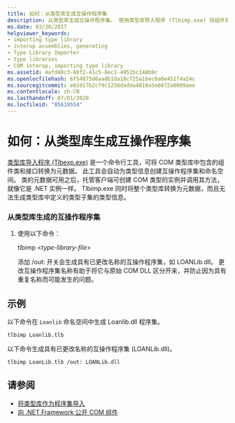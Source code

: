 ```yaml
---
title: 如何：从类型库生成互操作程序集
description: 从类型库生成互操作程序集。 使用类型库导入程序 (Tlbimp.exe) 将组件类和接口从 COM 类型库转换为元数据。
ms.date: 03/30/2017
helpviewer_keywords:
- importing type library
- interop assemblies, generating
- Type Library Importer
- type libraries
- COM interop, importing type library
ms.assetid: 4afd40c3-68f2-41c5-8ec1-4951bc148b9c
ms.openlocfilehash: 6f54875d6aadb1da18cf25a1bec0a0e451f4a24c
ms.sourcegitcommit: e02d17b2cf9c1258dadda4810a5e6072a0089aee
ms.contentlocale: zh-CN
ms.lasthandoff: 07/01/2020
ms.locfileid: "85619554"
---
```

# <a name="how-to-generate-interop-assemblies-from-type-libraries"></a>如何：从类型库生成互操作程序集
[类型库导入程序 (Tlbexp.exe)](../tools/tlbimp-exe-type-library-importer.md) 是一个命令行工具，可将 COM 类型库中包含的组件类和接口转换为元数据。 此工具会自动为类型信息创建互操作程序集和命名空间。 类的元数据可用之后，托管客户端可创建 COM 类型的实例并调用其方法，就像它是 .NET 实例一样。 Tlbimp.exe 同时将整个类型库转换为元数据，而且无法生成类型库中定义的类型子集的类型信息。  
  
### <a name="to-generate-an-interop-assembly-from-a-type-library"></a>从类型库生成的互操作程序集  
  
1. 使用以下命令：  
  
     tlbimp \<*type-library-file*>  
  
     添加 /out: 开关会生成具有已更改名称的互操作程序集，如 LOANLib.dll。 更改互操作程序集名称有助于将它与原始 COM DLL 区分开来，并防止因为具有重复名称而可能发生的问题。  
  
## <a name="example"></a>示例  
 以下命令在 `Loanlib` 命名空间中生成 Loanlib.dll 程序集。  
  
```console  
tlbimp Loanlib.tlb  
```  
  
 以下命令生成具有已更改名称的互操作程序集 (LOANLib.dll)。  
  
```console  
tlbimp LoanLib.tlb /out: LOANLib.dll  
```  
  
## <a name="see-also"></a>请参阅

- [将类型库作为程序集导入](importing-a-type-library-as-an-assembly.md)
- [向 .NET Framework 公开 COM 组件](exposing-com-components.md)
